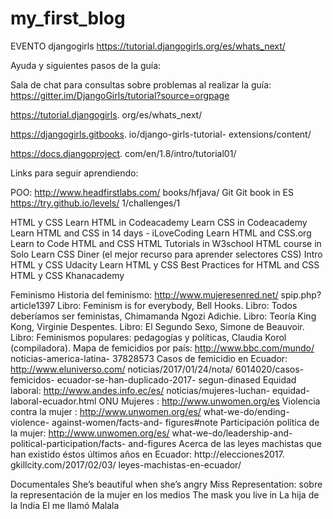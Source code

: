 # my_first_blog
EVENTO djangogirls
https://tutorial.djangogirls.org/es/whats_next/


Ayuda y siguientes pasos de la guía:

Sala de chat para consultas sobre problemas al realizar la guía: https://gitter.im/DjangoGirls/tutorial?source=orgpage

https://tutorial.djangogirls. org/es/whats_next/

https://djangogirls.gitbooks. io/django-girls-tutorial- extensions/content/

https://docs.djangoproject. com/en/1.8/intro/tutorial01/



Links para seguir aprendiendo:

POO: http://www.headfirstlabs.com/ books/hfjava/
Git
Git book in ES
https://try.github.io/levels/ 1/challenges/1


HTML y CSS
Learn HTML in Codeacademy
Learn CSS in Codeacademy
Learn HTML and CSS in 14 days - iLoveCoding
Learn HTML and CSS.org
Learn to Code HTML and CSS
HTML Tutorials in W3school
HTML course in Solo Learn
CSS Diner (el mejor recurso para aprender selectores CSS)
Intro HTML y CSS Udacity
Learn HTML y CSS
Best Practices for HTML and CSS
HTML y CSS Khanacademy


Feminismo
Historia del feminismo: http://www.mujeresenred.net/ spip.php?article1397
Libro: Feminism is for everybody, Bell Hooks.
Libro: Todos deberíamos ser feministas, Chimamanda Ngozi Adichie.
Libro: Teoría King Kong, Virginie Despentes.
Libro: El Segundo Sexo, Simone de Beauvoir.
Libro: Feminismos populares: pedagogías y políticas, Claudia Korol (compiladora).
Mapa de femicidios por país: http://www.bbc.com/mundo/ noticias-america-latina- 37828573
Casos de femicidio en Ecuador:
http://www.eluniverso.com/ noticias/2017/01/24/nota/ 6014020/casos-femicidos- ecuador-se-han-duplicado-2017- segun-dinased
Equidad laboral: http://www.andes.info.ec/es/ noticias/mujeres-luchan- equidad-laboral-ecuador.html
ONU Mujeres : http://www.unwomen.org/es
Violencia contra la mujer : http://www.unwomen.org/es/ what-we-do/ending-violence- against-women/facts-and- figures#note
Participación política de la mujer:
http://www.unwomen.org/es/ what-we-do/leadership-and- political-participation/facts- and-figures
Acerca de las leyes machistas que han existido éstos últimos años en Ecuador: http://elecciones2017. gkillcity.com/2017/02/03/ leyes-machistas-en-ecuador/


Documentales
She’s beautiful when she’s angry
Miss Representation:  sobre la representación de la mujer en los medios
The mask you live in
La hija de la India
El me llamó Malala
